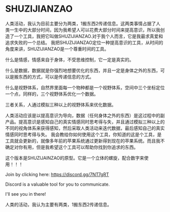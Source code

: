 # SHUZIJIANZAO
人类活动，我认为目前主要分为两类，1搬东西2传递信息。这两类事情占据了人类一生中的大部分时间，因为我希望人可以花费大部分时间来提高意识，所以我创造了一个工具，我把它叫做SHUZIJIANZAO.对于我个人而言，它是我最求真爱和追求失败的一个总结。
我把SHUZIJIANZAO定位一种提高意识的工具，从时间的角度来讲，SHUZIJIANZAO是一个尊重时间的工具。

什么是情感，情感来自于身体，不受思维控制，它一定是真实的。

什么是数据，数据就是你强烈地想要优化的东西，并且一定是身体之外的东西，可以是搬东西的方式，可以是传递信息的方式。

什么是视野体系，自然界里面每一个物种都是一个视野体系，空间中三个坐标定位一个点，同样的，三个视野体系优化一个数据。

三者关系，人通过模拟三种以上的视野体系来优化数据。

人类活动应该是以提高意识为导向，数据（任何身体之外的东西）是这过程中的副产品。提高意识是感知自己的真实情感同时思考得与失，并且通过模拟三种以上的不同的视角体系来获得感知，然后采取人类活动来迭代数据，最后感知自己的真实情感同时思考得与失。
我会教给你如何使用这个工具，你知道的这是个工具，是工具就会更新的，就像多年前的苹果系统通过更新得到现在的苹果系统。而且我不确定对你有用，但是我希望这个工具可以帮助你找到你追求的东西。

这个版本是SHUZIJAINZAO的原型。它是一个立体的螺旋，配合数字来使用！！！

Join by clicking here: https://discord.gg/7NT7gRT

Discord is a valuable tool for you to communicate. 

I'll see you in there!

人类的活动，我认为主要有两类，1搬东西2传递信息。
